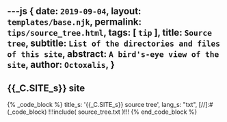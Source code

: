 ---js
{
  date:      `2019-09-04`,
  layout:    `templates/base.njk`,
  permalink: `tips/source_tree.html`,
  tags:      [ `tip` ],
  title:     `Source tree`,
  subtitle:  `List of the directories and files of this site`,
  abstract:  `A bird's-eye view of the site`,
  author:    `Octoxalis`,
  }
---
[comment]: # (======== Post ========)
## {{_C.SITE_s}} site

{% _code_block %}
    title_s: '{{_C.SITE_s}} source tree',
    lang_s: "txt",
[//]:#(_code_block)
!!!include( source_tree.txt )!!!
{% end_code_block %}

[comment]: # (======== Links ========)
